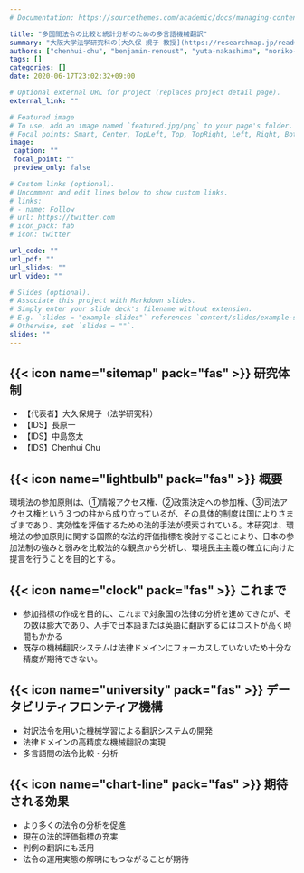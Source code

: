```yaml
---
# Documentation: https://sourcethemes.com/academic/docs/managing-content/

title: "多国間法令の比較と統計分析のための多言語機械翻訳"
summary: "大阪大学法学研究科の[大久保 規子 教授](https://researchmap.jp/read0180483)との共同研究では、いろいろな国で環境法がどのように実施されているかについてを自動で評価する方法を研究しています。 "
authors: ["chenhui-chu", "benjamin-renoust", "yuta-nakashima", "noriko-takemura", "hajime-nagahara"]
tags: []
categories: []
date: 2020-06-17T23:02:32+09:00

# Optional external URL for project (replaces project detail page).
external_link: ""

# Featured image
# To use, add an image named `featured.jpg/png` to your page's folder.
# Focal points: Smart, Center, TopLeft, Top, TopRight, Left, Right, BottomLeft, Bottom, BottomRight.
image:
 caption: ""
 focal_point: ""
 preview_only: false

# Custom links (optional).
# Uncomment and edit lines below to show custom links.
# links:
# - name: Follow
# url: https://twitter.com
# icon_pack: fab
# icon: twitter

url_code: ""
url_pdf: ""
url_slides: ""
url_video: ""

# Slides (optional).
# Associate this project with Markdown slides.
# Simply enter your slide deck's filename without extension.
# E.g. `slides = "example-slides"` references `content/slides/example-slides.md`.
# Otherwise, set `slides = ""`.
slides: ""
---
```


## {{< icon name="sitemap" pack="fas" >}} 研究体制
- 【代表者】大久保規子（法学研究科）
- 【IDS】長原一
- 【IDS】中島悠太
- 【IDS】Chenhui Chu

## {{< icon name="lightbulb" pack="fas" >}} 概要

環境法の参加原則は、①情報アクセス権、②政策決定への参加権、③司法アクセス権という３つの柱から成り立っているが、その具体的制度は国によりさまざまであり、実効性を評価するための法的手法が模索されている。本研究は、環境法の参加原則に関する国際的な法的評価指標を検討することにより、日本の参加法制の強みと弱みを比較法的な観点から分析し、環境民主主義の確立に向けた提言を行うことを目的とする。

## {{< icon name="clock" pack="fas" >}} これまで

- 参加指標の作成を目的に、これまで対象国の法律の分析を進めてきたが、その数は膨大であり、人手で日本語または英語に翻訳するにはコストが高く時間もかかる
- 既存の機械翻訳システムは法律ドメインにフォーカスしていないため十分な精度が期待できない。
 
## {{< icon name="university" pack="fas" >}} データビリティフロンティア機構

- 対訳法令を用いた機械学習による翻訳システムの開発
- 法律ドメインの高精度な機械翻訳の実現
- 多言語間の法令比較・分析


## {{< icon name="chart-line" pack="fas" >}} 期待される効果

- より多くの法令の分析を促進
- 現在の法的評価指標の充実
- 判例の翻訳にも活用
- 法令の運用実態の解明にもつながることが期待